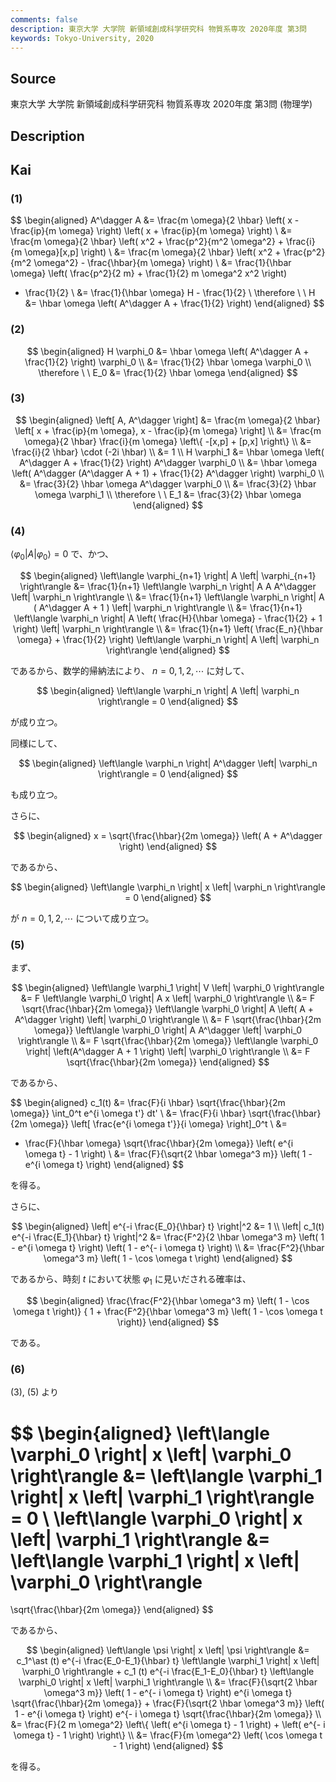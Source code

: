 ```yaml
---
comments: false
description: 東京大学 大学院 新領域創成科学研究科 物質系専攻 2020年度 第3問
keywords: Tokyo-University, 2020
---
```


## **Source**
東京大学 大学院 新領域創成科学研究科 物質系専攻 2020年度 第3問 (物理学)

## **Description**

## **Kai**
### (1)

$$
\begin{aligned}
A^\dagger A
&= \frac{m \omega}{2 \hbar}
\left( x - \frac{ip}{m \omega} \right)
\left( x + \frac{ip}{m \omega} \right)
\\
&= \frac{m \omega}{2 \hbar}
\left( x^2 + \frac{p^2}{m^2 \omega^2} + \frac{i}{m \omega}[x,p] \right)
\\
&= \frac{m \omega}{2 \hbar}
\left( x^2 + \frac{p^2}{m^2 \omega^2} - \frac{\hbar}{m \omega} \right)
\\
&= \frac{1}{\hbar \omega}
\left( \frac{p^2}{2 m} + \frac{1}{2} m \omega^2 x^2 \right)
- \frac{1}{2}
\\
&= \frac{1}{\hbar \omega} H - \frac{1}{2}
\\
\therefore \ \ 
H &= \hbar \omega \left( A^\dagger A + \frac{1}{2} \right)
\end{aligned}
$$

### (2)

$$
\begin{aligned}
H \varphi_0
&=
\hbar \omega \left( A^\dagger A + \frac{1}{2} \right) \varphi_0
\\
&=
\frac{1}{2} \hbar \omega \varphi_0
\\
\therefore \ \ 
E_0 &= \frac{1}{2} \hbar \omega
\end{aligned}
$$

### (3)

$$
\begin{aligned}
\left[ A, A^\dagger \right]
&=
\frac{m \omega}{2 \hbar}
\left[ x + \frac{ip}{m \omega}, x - \frac{ip}{m \omega} \right]
\\
&=
\frac{m \omega}{2 \hbar} \frac{i}{m \omega}
\left\{ -[x,p] + [p,x] \right\}
\\
&=
\frac{i}{2 \hbar} \cdot (-2i \hbar)
\\
&= 1
\\
H \varphi_1
&=
\hbar \omega \left( A^\dagger A + \frac{1}{2} \right) A^\dagger \varphi_0
\\
&=
\hbar \omega
\left( A^\dagger (A^\dagger A + 1) + \frac{1}{2} A^\dagger \right)
\varphi_0
\\
&=
\frac{3}{2} \hbar \omega A^\dagger \varphi_0
\\
&=
\frac{3}{2} \hbar \omega \varphi_1
\\
\therefore \ \ 
E_1 &= \frac{3}{2} \hbar \omega
\end{aligned}
$$

### (4)
$\left\langle \varphi_0 \right| A \left| \varphi_0 \right\rangle = 0$ で、かつ、

$$
\begin{aligned}
\left\langle \varphi_{n+1} \right| A \left| \varphi_{n+1} \right\rangle
&=
\frac{1}{n+1}
\left\langle \varphi_n \right| A A A^\dagger \left| \varphi_n \right\rangle
\\
&=
\frac{1}{n+1}
\left\langle \varphi_n \right|
A ( A^\dagger A + 1 ) \left| \varphi_n \right\rangle
\\
&=
\frac{1}{n+1}
\left\langle \varphi_n \right|
A \left( \frac{H}{\hbar \omega} - \frac{1}{2} + 1 \right)
\left| \varphi_n \right\rangle
\\
&=
\frac{1}{n+1}
\left( \frac{E_n}{\hbar \omega} + \frac{1}{2} \right)
\left\langle \varphi_n \right| A \left| \varphi_n \right\rangle
\end{aligned}
$$

であるから、数学的帰納法により、 $n=0,1,2, \cdots$ に対して、

$$
\begin{aligned}
\left\langle \varphi_n \right| A \left| \varphi_n \right\rangle = 0
\end{aligned}
$$

が成り立つ。

同様にして、

$$
\begin{aligned}
\left\langle \varphi_n \right| A^\dagger \left| \varphi_n \right\rangle = 0
\end{aligned}
$$

も成り立つ。

さらに、

$$
\begin{aligned}
x = \sqrt{\frac{\hbar}{2m \omega}} \left( A + A^\dagger \right)
\end{aligned}
$$

であるから、

$$
\begin{aligned}
\left\langle \varphi_n \right| x \left| \varphi_n \right\rangle = 0
\end{aligned}
$$

が $n=0,1,2, \cdots$ について成り立つ。

### (5)
まず、

$$
\begin{aligned}
\left\langle \varphi_1 \right| V \left| \varphi_0 \right\rangle
&=
F \left\langle \varphi_0 \right| A x \left| \varphi_0 \right\rangle
\\
&=
F \sqrt{\frac{\hbar}{2m \omega}}
\left\langle \varphi_0 \right| A \left( A + A^\dagger \right)
\left| \varphi_0 \right\rangle
\\
&=
F \sqrt{\frac{\hbar}{2m \omega}}
\left\langle \varphi_0 \right| A A^\dagger \left| \varphi_0 \right\rangle
\\
&=
F \sqrt{\frac{\hbar}{2m \omega}}
\left\langle \varphi_0 \right| \left(A^\dagger A + 1 \right)
\left| \varphi_0 \right\rangle
\\
&=
F \sqrt{\frac{\hbar}{2m \omega}}
\end{aligned}
$$

であるから、

$$
\begin{aligned}
c_1(t)
&=
\frac{F}{i \hbar} \sqrt{\frac{\hbar}{2m \omega}}
\int_0^t e^{i \omega t'} dt'
\\
&=
\frac{F}{i \hbar} \sqrt{\frac{\hbar}{2m \omega}}
\left[ \frac{e^{i \omega t'}}{i \omega} \right]_0^t
\\
&=
- \frac{F}{\hbar \omega} \sqrt{\frac{\hbar}{2m \omega}}
\left( e^{i \omega t} - 1 \right)
\\
&=
\frac{F}{\sqrt{2 \hbar \omega^3 m}}
\left( 1 - e^{i \omega t} \right)
\end{aligned}
$$

を得る。

さらに、

$$
\begin{aligned}
\left| e^{-i \frac{E_0}{\hbar} t} \right|^2
&= 1
\\
\left| c_1(t) e^{-i \frac{E_1}{\hbar} t} \right|^2
&=
\frac{F^2}{2 \hbar \omega^3 m}
\left( 1 - e^{i \omega t} \right)
\left( 1 - e^{- i \omega t} \right)
\\
&=
\frac{F^2}{\hbar \omega^3 m}
\left( 1 - \cos \omega t \right)
\end{aligned}
$$

であるから、時刻 $t$ において状態 $\varphi_1$ に見いだされる確率は、

$$
\begin{aligned}
\frac{\frac{F^2}{\hbar \omega^3 m} \left( 1 - \cos \omega t \right)}
{ 1 + \frac{F^2}{\hbar \omega^3 m} \left( 1 - \cos \omega t \right)}
\end{aligned}
$$

である。

### (6)
(3), (5) より

$$
\begin{aligned}
\left\langle \varphi_0 \right| x \left| \varphi_0 \right\rangle
&=
\left\langle \varphi_1 \right| x \left| \varphi_1 \right\rangle
= 0
\\
\left\langle \varphi_0 \right| x \left| \varphi_1 \right\rangle
&=
\left\langle \varphi_1 \right| x \left| \varphi_0 \right\rangle
=
\sqrt{\frac{\hbar}{2m \omega}}
\end{aligned}
$$

であるから、

$$
\begin{aligned}
\left\langle \psi \right| x \left| \psi \right\rangle
&=
c_1^\ast (t) e^{-i \frac{E_0-E_1}{\hbar} t}
\left\langle \varphi_1 \right| x \left| \varphi_0 \right\rangle
+
c_1 (t) e^{-i \frac{E_1-E_0}{\hbar} t}
\left\langle \varphi_0 \right| x \left| \varphi_1 \right\rangle
\\
&=
\frac{F}{\sqrt{2 \hbar \omega^3 m}}
\left( 1 - e^{- i \omega t} \right)
e^{i \omega t} \sqrt{\frac{\hbar}{2m \omega}}
+
\frac{F}{\sqrt{2 \hbar \omega^3 m}} \left( 1 - e^{i \omega t} \right)
e^{- i \omega t} 
\sqrt{\frac{\hbar}{2m \omega}}
\\
&=
\frac{F}{2 m \omega^2} \left\{
\left( e^{i \omega t} - 1 \right) + \left( e^{- i \omega t} - 1 \right)
\right\}
\\
&=
\frac{F}{m \omega^2} \left( \cos \omega t - 1 \right)
\end{aligned}
$$

を得る。